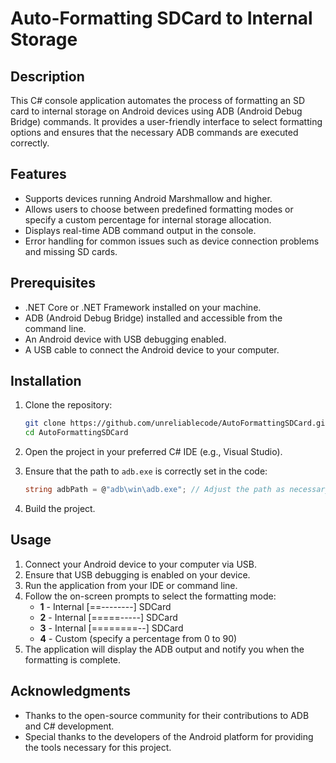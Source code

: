 # Auto-Formatting SDCard to Internal Storage

## Description
This C# console application automates the process of formatting an SD card to internal storage on Android devices using ADB (Android Debug Bridge) commands. It provides a user-friendly interface to select formatting options and ensures that the necessary ADB commands are executed correctly.

## Features
- Supports devices running Android Marshmallow and higher.
- Allows users to choose between predefined formatting modes or specify a custom percentage for internal storage allocation.
- Displays real-time ADB command output in the console.
- Error handling for common issues such as device connection problems and missing SD cards.

## Prerequisites
- .NET Core or .NET Framework installed on your machine.
- ADB (Android Debug Bridge) installed and accessible from the command line.
- An Android device with USB debugging enabled.
- A USB cable to connect the Android device to your computer.

## Installation
1. Clone the repository:
   ```bash
   git clone https://github.com/unreliablecode/AutoFormattingSDCard.git
   cd AutoFormattingSDCard
   ```

2. Open the project in your preferred C# IDE (e.g., Visual Studio).

3. Ensure that the path to `adb.exe` is correctly set in the code:
   ```csharp
   string adbPath = @"adb\win\adb.exe"; // Adjust the path as necessary
   ```

4. Build the project.

## Usage
1. Connect your Android device to your computer via USB.
2. Ensure that USB debugging is enabled on your device.
3. Run the application from your IDE or command line.
4. Follow the on-screen prompts to select the formatting mode:
   - **1** - Internal [==--------] SDCard
   - **2** - Internal [=====-----] SDCard
   - **3** - Internal [========--] SDCard
   - **4** - Custom (specify a percentage from 0 to 90)
5. The application will display the ADB output and notify you when the formatting is complete.

## Acknowledgments
- Thanks to the open-source community for their contributions to ADB and C# development.
- Special thanks to the developers of the Android platform for providing the tools necessary for this project.
